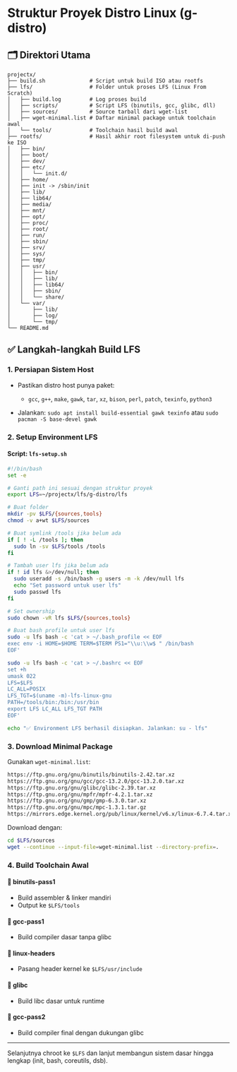 # Struktur Proyek Distro Linux (g-distro)

## 🗂️ Direktori Utama

```
projectx/
├── build.sh              # Script untuk build ISO atau rootfs
├── lfs/                  # Folder untuk proses LFS (Linux From Scratch)
│   ├── build.log         # Log proses build
│   ├── scripts/          # Script LFS (binutils, gcc, glibc, dll)
│   ├── sources/          # Source tarball dari wget-list
│   ├── wget-minimal.list # Daftar minimal package untuk toolchain awal
│   └── tools/            # Toolchain hasil build awal
├── rootfs/               # Hasil akhir root filesystem untuk di-push ke ISO
│   ├── bin/
│   ├── boot/
│   ├── dev/
│   ├── etc/
│   │   └── init.d/
│   ├── home/
│   ├── init -> /sbin/init
│   ├── lib/
│   ├── lib64/
│   ├── media/
│   ├── mnt/
│   ├── opt/
│   ├── proc/
│   ├── root/
│   ├── run/
│   ├── sbin/
│   ├── srv/
│   ├── sys/
│   ├── tmp/
│   ├── usr/
│   │   ├── bin/
│   │   ├── lib/
│   │   ├── lib64/
│   │   ├── sbin/
│   │   └── share/
│   └── var/
│       ├── lib/
│       ├── log/
│       └── tmp/
└── README.md
```

## ✅ Langkah-langkah Build LFS

### 1. Persiapan Sistem Host

* Pastikan distro host punya paket:

  * `gcc`, `g++`, `make`, `gawk`, `tar`, `xz`, `bison`, `perl`, `patch`, `texinfo`, `python3`
* Jalankan: `sudo apt install build-essential gawk texinfo` atau `sudo pacman -S base-devel gawk`

### 2. Setup Environment LFS

#### Script: `lfs-setup.sh`

```bash
#!/bin/bash
set -e

# Ganti path ini sesuai dengan struktur proyek
export LFS=~/projectx/lfs/g-distro/lfs

# Buat folder
mkdir -pv $LFS/{sources,tools}
chmod -v a+wt $LFS/sources

# Buat symlink /tools jika belum ada
if [ ! -L /tools ]; then
  sudo ln -sv $LFS/tools /tools
fi

# Tambah user lfs jika belum ada
if ! id lfs &>/dev/null; then
  sudo useradd -s /bin/bash -g users -m -k /dev/null lfs
  echo "Set password untuk user lfs"
  sudo passwd lfs
fi

# Set ownership
sudo chown -vR lfs $LFS/{sources,tools}

# Buat bash profile untuk user lfs
sudo -u lfs bash -c 'cat > ~/.bash_profile << EOF
exec env -i HOME=$HOME TERM=$TERM PS1="\\u:\\w$ " /bin/bash
EOF'

sudo -u lfs bash -c 'cat > ~/.bashrc << EOF
set +h
umask 022
LFS=$LFS
LC_ALL=POSIX
LFS_TGT=$(uname -m)-lfs-linux-gnu
PATH=/tools/bin:/bin:/usr/bin
export LFS LC_ALL LFS_TGT PATH
EOF'

echo "✅ Environment LFS berhasil disiapkan. Jalankan: su - lfs"
```

### 3. Download Minimal Package

Gunakan `wget-minimal.list`:

```txt
https://ftp.gnu.org/gnu/binutils/binutils-2.42.tar.xz
https://ftp.gnu.org/gnu/gcc/gcc-13.2.0/gcc-13.2.0.tar.xz
https://ftp.gnu.org/gnu/glibc/glibc-2.39.tar.xz
https://ftp.gnu.org/gnu/mpfr/mpfr-4.2.1.tar.xz
https://ftp.gnu.org/gnu/gmp/gmp-6.3.0.tar.xz
https://ftp.gnu.org/gnu/mpc/mpc-1.3.1.tar.gz
https://mirrors.edge.kernel.org/pub/linux/kernel/v6.x/linux-6.7.4.tar.xz
```

Download dengan:

```bash
cd $LFS/sources
wget --continue --input-file=wget-minimal.list --directory-prefix=.
```

### 4. Build Toolchain Awal

#### 🔹 binutils-pass1

* Build assembler & linker mandiri
* Output ke `$LFS/tools`

#### 🔹 gcc-pass1

* Build compiler dasar tanpa glibc

#### 🔹 linux-headers

* Pasang header kernel ke `$LFS/usr/include`

#### 🔹 glibc

* Build libc dasar untuk runtime

#### 🔹 gcc-pass2

* Build compiler final dengan dukungan glibc

---

Selanjutnya chroot ke `$LFS` dan lanjut membangun sistem dasar hingga lengkap (init, bash, coreutils, dsb).

